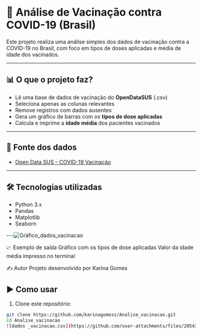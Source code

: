 # 💉 Análise de Vacinação contra COVID-19 (Brasil)

Este projeto realiza uma análise simples dos dados de vacinação contra a COVID-19 no Brasil, com foco em tipos de doses aplicadas e média de idade dos vacinados.

---

## 📊 O que o projeto faz?

- Lê uma base de dados de vacinação do **OpenDataSUS** (.csv)
- Seleciona apenas as colunas relevantes
- Remove registros com dados ausentes
- Gera um gráfico de barras com os **tipos de dose aplicadas**
- Calcula e imprime a **idade média** dos pacientes vacinados

---

## 🔗 Fonte dos dados

- [Open Data SUS – COVID-19 Vacinação](https://opendatasus.saude.gov.br/dataset/covid-19-vacinacao)

---

## 🛠️ Tecnologias utilizadas

- Python 3.x
- Pandas
- Matplotlib
- Seaborn

---![Gráfico_dados_vacinacao](https://github.com/user-attachments/assets/65af7182-0848-4cb8-ad15-e722896181f3)

📈 Exemplo de saída
Gráfico com os tipos de dose aplicadas
Valor da idade média impresso no terminal

✍️ Autor
Projeto desenvolvido por Karina Gomes

## ▶️ Como usar

1. Clone este repositório:

```bash
git clone https://github.com/karinagomess/Analise_vacinacao.git
cd Analise_vacinacao
![dados _vacinacao.csv](https://github.com/user-attachments/files/20543173/dados._vacinacao.csv)
